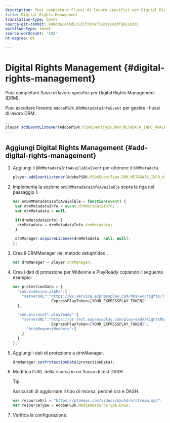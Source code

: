 ```yaml
---
description: Puoi completare flussi di lavoro specifici per Digital Rights Management (DRM).
title: Digital Rights Management
translation-type: tm+mt
source-git-commit: 89bdda1d4bd5c126f19ba75a819942df901183d1
workflow-type: tm+mt
source-wordcount: '102'
ht-degree: 0%

---
```



# Digital Rights Management {#digital-rights-management}

Puoi completare flussi di lavoro specifici per Digital Rights Management (DRM).

Puoi ascoltare l’evento `AdobePSDK.DRMMetadataInfoEvent` per gestire i flussi di lavoro DRM:

```js
... 
player.addEventListener(AdobePSDK.PSDKEventType.DRM_METADATA_INFO_AVAILABLE, onDRMMetadataInfoAvailable);
...
```

## Aggiungi Digital Rights Management {#add-digital-rights-management}

1. Aggiungi il `DRMMetadataInfoAvailableEvent` per ottenere il `DRMMetadata`.

   ```js
   player.addEventListener(AdobePSDK.PSDKEventType.DRM_METADATA_INFO_AVAILABLE, onDRMMetadataInfoAvaialble);
   ```

1. Implementa la sezione `onDRMMetadataInfoAvailable` sopra la riga nel passaggio 1.

   ```js
   var onDRMMetadataInfoAvaialble = function(event) { 
    var drmMetadataInfo = event.drmMetadataInfo; 
    var drmMetadata = null; 
   
    if(drmMetadataInfo) { 
     drmMetadata = drmMetadataInfo.drmMetadata; 
    } 
   
    drmManager.acquireLicense(drmMetadata, null, null); 
   };
   ```

1. Crea il DRMManager nel metodo setupVideo .

   ```js
   var drmManager = player.drmManager;
   ```

1. Crea i dati di protezione per Widevine e PlayReady copiando il seguente esempio:

   ```js
   var protectionData = { 
     "com.widevine.alpha":{ 
       "serverURL":"https://wv.service.expressplay.com/hms/wv/rights/? 
                    ExpressPlayToken=[YOUR_EXPRESSPLAY_TOKEN]"  
     }, 
   
     "com.microsoft.playready":{ 
       "serverURL":"https://pr.test.expressplay.com/playready/RightsManager.asmx? 
                    ExpressPlayToken=[YOUR_EXPRESSPLAY_TOKEN]", 
         "httpRequestHeaders":{ 
       } 
     } 
   };
   ```

1. Aggiungi i dati di protezione a drmManager.

   ```js
   drmManager.setProtectionData(protectionData);
   ```

1. Modifica l’URL della risorsa in un flusso di test DASH.

   >[!TIP]
   >
   >Assicurati di aggiornare il tipo di risorsa, perché ora è DASH.

   ```js
   var resourceUrl = "https://ptdemos.com/videos/dashdrm/stream.mpd"; 
   var resourceType = AdobePSDK.MediaResourceType.DASH;
   ```

1. Verifica la configurazione.
